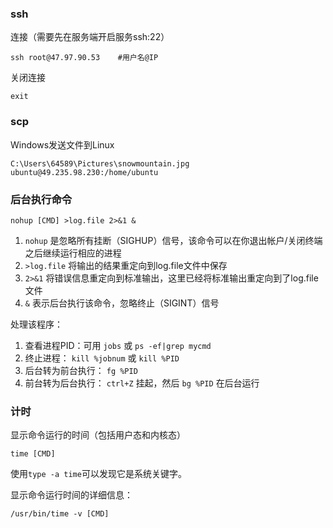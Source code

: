 ### ssh

连接（需要先在服务端开启服务ssh:22）

```
ssh root@47.97.90.53	#用户名@IP
```

关闭连接

```
exit
```



### scp

Windows发送文件到Linux

```
C:\Users\64589\Pictures\snowmountain.jpg ubuntu@49.235.98.230:/home/ubuntu
```





### 后台执行命令

```
nohup [CMD] >log.file 2>&1 &
```

1. `nohup` 是忽略所有挂断（SIGHUP）信号，该命令可以在你退出帐户/关闭终端之后继续运行相应的进程
2. `>log.file` 将输出的结果重定向到log.file文件中保存
3. `2>&1` 将错误信息重定向到标准输出，这里已经将标准输出重定向到了log.file文件
4. `&` 表示后台执行该命令，忽略终止（SIGINT）信号

处理该程序：

1. 查看进程PID：可用 `jobs` 或 `ps -ef|grep mycmd` 
2. 终止进程： `kill %jobnum` 或 `kill %PID`
3. 后台转为前台执行： `fg %PID`
4. 前台转为后台执行： `ctrl+Z` 挂起，然后 `bg %PID` 在后台运行



### 计时

显示命令运行的时间（包括用户态和内核态）

```
time [CMD]
```

使用`type -a time`可以发现它是系统关键字。

显示命令运行时间的详细信息：

```
/usr/bin/time -v [CMD]
```

